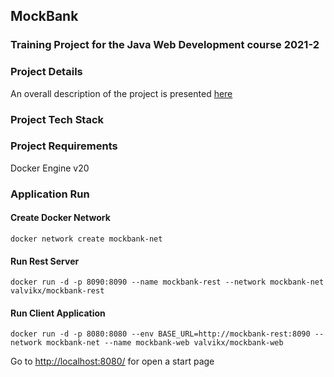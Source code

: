 ## MockBank
### Training Project for the Java Web Development course 2021-2
### Project Details
An overall description of the project is presented [here](/docs/srs/MockBank.md)
### Project Tech Stack

### Project Requirements
Docker Engine v20
### Application Run
#### Create Docker Network
    docker network create mockbank-net
#### Run Rest Server
    docker run -d -p 8090:8090 --name mockbank-rest --network mockbank-net valvikx/mockbank-rest
#### Run Client Application
    docker run -d -p 8080:8080 --env BASE_URL=http://mockbank-rest:8090 --network mockbank-net --name mockbank-web valvikx/mockbank-web    
Go to [http://localhost:8080/](http://localhost:8080/) for open a start page